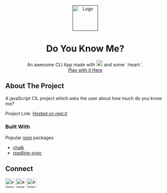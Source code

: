 
<!-- PROJECT LOGO -->
<br />
<p align="center">
  <a href="">
    <img src="https://upload.wikimedia.org/wikipedia/commons/thumb/6/6a/JavaScript-logo.png/240px-JavaScript-logo.png" alt="Logo" width="80" height="80">
  </a>

  <h1 align="center">Do You Know Me?</h1>

  <p align="center">
    An awesome CLI App made with 
    <img src="https://devicons.github.io/devicon/devicon.git/icons/javascript/javascript-original.svg" alt="Javascript Logo" width="20" height="20"/> and some `:heart:`.
    <br />
    <a href="https://repl.it/@ApurvChimralwar/markOne-CLI-APP-Do-you-know-me?​embed=1&output=1">Play with it Here</a>
  </p>
</p>




<!-- ABOUT THE PROJECT -->
## About The Project

A javaScript ClL project which asks the user about how much do you know me?

Project Link: [Hosted on repl.it](https://repl.it/@ApurvChimralwar/markOne-CLI-APP-Do-you-know-me?​embed=1&output=1)

### Built With

Popular [npm](https://www.npmjs.com) packages
* [chalk](https://www.npmjs.com/package/chalk)
* [readline-sync](https://www.npmjs.com/package/readline-sync)


<!-- CONTACT -->
## Connect

<p style="color: blue;" align="left">
    <a href="https://hashnode.com/@appsplash99" target="blank"><img align="center" src="https://cdn.hashnode.com/res/hashnode/image/upload/v1592752137870/scHk9tTaA.png" alt="appsplash99  Blog" height="30" width="30" /></a>
    <a href="https://twitter.com/ApurvChimralwar" target="blank"><img align="center" src="https://cdn.jsdelivr.net/npm/simple-icons@3.0.1/icons/twitter.svg" alt="appsplash99" height="30" width="30" /></a>
    <a href="https://in.linkedin.com/in/ApurvChimralwar" target="blank"><img align="center" src="https://cdn.jsdelivr.net/npm/simple-icons@3.0.1/icons/linkedin.svg" alt="appsplash99" height="30" width="30" /></a>        
</p>
